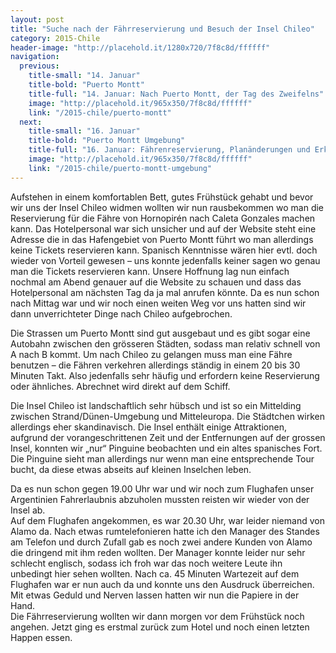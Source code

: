 ```yaml
---
layout: post
title: "Suche nach der Fährreservierung und Besuch der Insel Chileo"
category: 2015-Chile
header-image: "http://placehold.it/1280x720/7f8c8d/ffffff"
navigation:
  previous:
    title-small: "14. Januar"
    title-bold: "Puerto Montt"
    title-full: "14. Januar: Nach Puerto Montt, der Tag des Zweifelns"
    image: "http://placehold.it/965x350/7f8c8d/ffffff"
    link: "/2015-chile/puerto-montt"
  next:
    title-small: "16. Januar"
    title-bold: "Puerto Montt Umgebung"
    title-full: "16. Januar: Fährenreservierung, Planänderungen und Erkundung um den See"
    image: "http://placehold.it/965x350/7f8c8d/ffffff"
    link: "/2015-chile/puerto-montt-umgebung"
---
```

Aufstehen in einem komfortablen Bett, gutes Frühstück gehabt und bevor wir uns der Insel Chileo widmen wollten wir nun rausbekommen wo man die Reservierung für die Fähre von Hornopirén nach Caleta Gonzales machen kann. Das Hotelpersonal war sich unsicher und auf der Website steht eine Adresse die in das Hafengebiet von Puerto Montt führt wo man allerdings keine Tickets reservieren kann. Spanisch Kenntnisse wären hier evtl. doch wieder von Vorteil gewesen – uns konnte jedenfalls keiner sagen wo genau man die Tickets reservieren kann. Unsere Hoffnung lag nun einfach nochmal am Abend genauer auf die Website zu schauen und dass das Hotelpersonal am nächsten Tag da ja mal anrufen könnte. Da es nun schon nach Mittag war und wir noch einen weiten Weg vor uns hatten sind wir dann unverrichteter Dinge nach Chileo aufgebrochen. 

Die Strassen um Puerto Montt sind gut ausgebaut und es gibt sogar eine Autobahn zwischen den grösseren Städten, sodass man relativ schnell von A nach B kommt. Um nach Chileo zu gelangen muss man eine Fähre benutzen – die Fähren verkehren allerdings ständig in einem 20 bis 30 Minuten Takt. Also jedenfalls sehr häufig und erfordern keine Reservierung oder ähnliches. Abrechnet wird direkt auf dem Schiff.  

Die Insel Chileo ist landschaftlich sehr hübsch und ist so ein Mittelding zwischen Strand/Dünen-Umgebung und Mitteleuropa. Die Städtchen wirken allerdings eher skandinavisch. Die Insel enthält einige Attraktionen, aufgrund der vorangeschrittenen Zeit und der Entfernungen auf der grossen Insel, konnten wir „nur“ Pinguine beobachten und ein altes spanisches Fort. Die Pinguine sieht man allerdings nur wenn man eine entsprechende Tour bucht, da diese etwas abseits auf kleinen Inselchen leben.  

Da es nun schon gegen 19.00 Uhr war und wir noch zum Flughafen unser Argentinien Fahrerlaubnis abzuholen mussten reisten wir wieder von der Insel ab.  
Auf dem Flughafen angekommen, es war 20.30 Uhr, war leider niemand von Alamo da. Nach etwas rumtelefonieren hatte ich den Manager des Standes am Telefon und durch Zufall gab es noch zwei andere Kunden von Alamo die dringend mit ihm reden wollten. Der Manager konnte leider nur sehr schlecht englisch, sodass ich froh war das noch weitere Leute ihn unbedingt hier sehen wollten. Nach ca. 45 Minuten Wartezeit auf dem Flughafen war er nun auch da und konnte uns den Ausdruck überreichen. Mit etwas Geduld und Nerven lassen hatten wir nun die Papiere in der Hand.  
Die Fährreservierung wollten wir dann morgen vor dem Frühstück noch angehen. Jetzt ging es erstmal zurück zum Hotel und noch einen letzten Happen essen. 